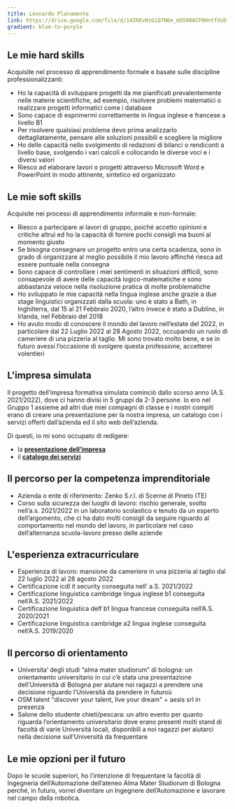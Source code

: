 ```yaml
---
title: Leonardo Planamente
link: https://drive.google.com/file/d/14ZREvHzGiQ7N6e_mO590ACF0HntfXsDf/view?usp=drive_link
gradient: blue-to-purple
---
```


## Le mie hard skills

Acquisite nel processo di apprendimento formale e basate sulle discipline professionalizzanti:

- Ho la capacità di sviluppare progetti da me pianificati prevalentemente nelle materie scientifiche, ad esempio, risolvere problemi matematici o realizzare progetti informatici come i database
- Sono capace di esprimermi correttamente in lingua inglese e francese a livello B1
- Per risolvere qualsiasi problema devo prima analizzarlo dettagliatamente, pensare alle soluzioni possibili e scegliere la migliore
- Ho delle capacità nello svolgimento di redazioni di bilanci o rendiconti a livello base, svolgendo i vari calcoli e collocando le diverse voci e i diversi valori
- Riesco ad elaborare lavori o progetti attraverso Microsoft Word e PowerPoint in modo attinente, sintetico ed organizzato

## Le mie soft skills

Acquisite nei processi di apprendimento informale e non-formale:

- Riesco a partecipare ai lavori di gruppo, poiché accetto opinioni e critiche altrui ed ho la capacità di fornire pochi consigli ma buoni al momento giusto
- Se bisogna consegnare un progetto entro una certa scadenza, sono in grado di organizzare al meglio possibile il mio lavoro affinché riesca ad essere puntuale nella consegna
- Sono capace di controllare i miei sentimenti in situazioni difficili, sono consapevole di avere delle capacità logico-matematiche e sono abbastanza veloce nella risoluzione pratica di molte problematiche
- Ho sviluppato le mie capacità nella lingua inglese anche grazie a due stage linguistici organizzati dalla scuola: uno è stato a Bath, in Inghilterra, dal 15 al 21 Febbraio 2020, l’altro invece è stato a Dublino, in Irlanda, nel Febbraio del 2018
- Ho avuto modo di conoscere il mondo del lavoro nell’estate del 2022, in particolare dal 22 Luglio 2022 al 28 Agosto 2022, occupando un ruolo di cameriere di una pizzeria al taglio. Mi sono trovato molto bene, e se in futuro avessi l’occasione di svolgere questa professione, accetterei volentieri

## L'impresa simulata

Il progetto dell’impresa formativa simulata cominciò dallo scorso anno (A.S. 2021/2022), dove ci hanno divisi in 5 gruppi da 2-3 persone. Io ero nel Gruppo 1 assieme ad altri due miei compagni di classe e i nostri compiti erano di creare una presentazione per la nostra impresa, un catalogo con i servizi offerti dall’azienda ed il sito web dell’azienda. 

Di questi, io mi sono occupato di redigere:

- la [**presentazione dell’impresa**](https://drive.google.com/file/d/1HTlBJSqE659F08TsR91j4cTYkRPcPw6c/view?usp=drive_link)
- il [**catalogo dei servizi**](https://drive.google.com/file/d/1fGYoaLGhAHOGnSqaX6PaJa5MRtcGPGgS/view?usp=drive_link)

## Il percorso per la competenza imprenditoriale

- Azienda o ente di riferimento:  Zenko S.r.l. di Scerne di Pineto (TE)
- Corso sulla sicurezza dei luoghi di lavoro: rischio generale, svolto nell’a.s. 2021/2022 in un laboratorio scolastico e tenuto da un esperto dell’argomento, che ci ha dato molti consigli da seguire riguardo al comportamento nel mondo del lavoro, in particolare nel caso dell’alternanza scuola-lavoro presso delle aziende

## L'esperienza extracurriculare

- Esperienza di lavoro: mansione da cameriere in una pizzeria al taglio dal 22 luglio 2022 al 28 agosto 2022
- Certificazione icdl it security conseguita nell’ a.S. 2021/2022
- Certificazione linguistica cambridge lingua inglese b1 conseguita nell’A.S. 2021/2022
- Certificazione linguistica delf b1 lingua francese conseguita nell’A.S. 2020/2021
- Certificazione linguistica cambridge a2 lingua inglese conseguita nell’A.S. 2019/2020

## Il percorso di orientamento

- Universita’ degli studi “alma mater studiorum” di bologna: un orientamento universitario in cui c’è stata una presentazione dell’Università di Bologna per aiutare noi ragazzi a prendere una decisione riguardo l’Università da prendere in futuroù
- OSM talent "discover your talent, live your dream" + aesis srl in presenza
- Salone dello studente chieti/pescara:  un altro evento per quanto riguarda l’orientamento universitario dove erano presenti molti stand di facoltà di varie Università locali, disponibili a noi ragazzi per aiutarci nella decisione sull’Università da frequentare

## Le mie opzioni per il futuro

Dopo le scuole superiori, ho l’intenzione di frequentare la facoltà di Ingegneria dell’Automazione dell’ateneo Alma Mater Studiorum di Bologna perché, in futuro, vorrei diventare un Ingegnere dell’Automazione e lavorare nel campo della robotica.